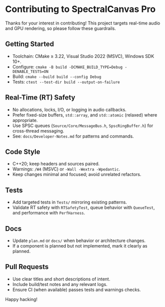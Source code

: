 # Contributing to SpectralCanvas Pro

Thanks for your interest in contributing! This project targets real-time audio and GPU rendering, so please follow these guardrails.

## Getting Started
- Toolchain: CMake ≥ 3.22, Visual Studio 2022 (MSVC), Windows SDK 10+.
- Configure: `cmake -B build -DCMAKE_BUILD_TYPE=Debug -DENABLE_TESTS=ON`
- Build: `cmake --build build --config Debug`
- Tests: `ctest --test-dir build --output-on-failure`

## Real-Time (RT) Safety
- No allocations, locks, I/O, or logging in audio callbacks.
- Prefer fixed-size buffers, `std::array`, and `std::atomic` (relaxed) where appropriate.
- Use SPSC queues (`Source/Core/MessageBus.h`, `SpscRingBuffer.h`) for cross-thread messaging.
- See: `docs/Developer-Notes.md` for patterns and commands.

## Code Style
- C++20; keep headers and sources paired.
- Warnings: `/W4` (MSVC) or `-Wall -Wextra -Wpedantic`.
- Keep changes minimal and focused; avoid unrelated refactors.

## Tests
- Add targeted tests in `Tests/` mirroring existing patterns.
- Validate RT safety with `RTSafetyTest`, queue behavior with `QueueTest`, and performance with `PerfHarness`.

## Docs
- Update `plan.md` or `docs/` when behavior or architecture changes.
- If a component is planned but not implemented, mark it clearly as planned.

## Pull Requests
- Use clear titles and short descriptions of intent.
- Include build/test notes and any relevant logs.
- Ensure CI (when available) passes tests and warnings checks.

Happy hacking!


